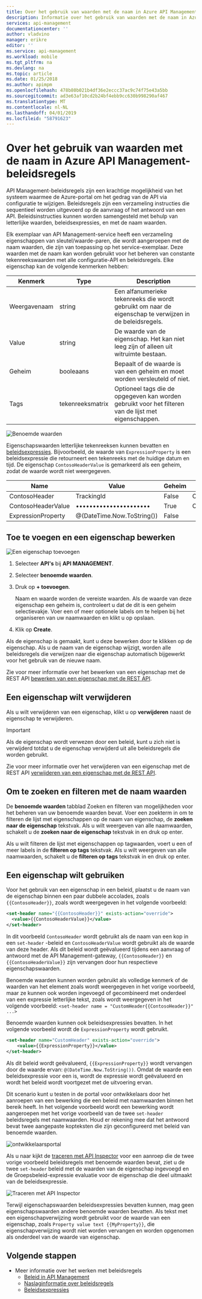```yaml
---
title: Over het gebruik van waarden met de naam in Azure API Management-beleidsregels
description: Informatie over het gebruik van waarden met de naam in Azure API Management-beleidsregels.
services: api-management
documentationcenter: ''
author: vladvino
manager: erikre
editor: ''
ms.service: api-management
ms.workload: mobile
ms.tgt_pltfrm: na
ms.devlang: na
ms.topic: article
ms.date: 01/25/2018
ms.author: apimpm
ms.openlocfilehash: 478b80b021b4df36e2eccc37ac9c74f75e43a5bb
ms.sourcegitcommit: ad3e63af10cd2b24bf4ebb9cc630b998290af467
ms.translationtype: MT
ms.contentlocale: nl-NL
ms.lasthandoff: 04/01/2019
ms.locfileid: "58791623"
---
```

# <a name="how-to-use-named-values-in-azure-api-management-policies"></a>Over het gebruik van waarden met de naam in Azure API Management-beleidsregels
API Management-beleidsregels zijn een krachtige mogelijkheid van het systeem waarmee de Azure-portal om het gedrag van de API via configuratie te wijzigen. Beleidsregels zijn een verzameling instructies die sequentieel worden uitgevoerd op de aanvraag of het antwoord van een API. Beleidsinstructies kunnen worden samengesteld met behulp van letterlijke waarden, beleidsexpressies, en met de naam waarden. 

Elk exemplaar van API Management-service heeft een verzameling eigenschappen van sleutel/waarde-paren, die wordt aangeroepen met de naam waarden, die zijn van toepassing op het service-exemplaar. Deze waarden met de naam kan worden gebruikt voor het beheren van constante tekenreekswaarden met alle configuratie-API en beleidsregels. Elke eigenschap kan de volgende kenmerken hebben:

| Kenmerk | Type | Description |
| --- | --- | --- |
| Weergavenaam |string |Een alfanumerieke tekenreeks die wordt gebruikt om naar de eigenschap te verwijzen in de beleidsregels. |
| Value |string |De waarde van de eigenschap. Het kan niet leeg zijn of alleen uit witruimte bestaan. |
|Geheim|booleaans|Bepaalt of de waarde is van een geheim en moet worden versleuteld of niet.|
| Tags |tekenreeksmatrix |Optioneel tags die de opgegeven kan worden gebruikt voor het filteren van de lijst met eigenschappen. |

![Benoemde waarden](./media/api-management-howto-properties/named-values.png)

Eigenschapswaarden letterlijke tekenreeksen kunnen bevatten en [beleidsexpressies](/azure/api-management/api-management-policy-expressions). Bijvoorbeeld, de waarde van `ExpressionProperty` is een beleidsexpressie die retourneert een tekenreeks met de huidige datum en tijd. De eigenschap `ContosoHeaderValue` is gemarkeerd als een geheim, zodat de waarde wordt niet weergegeven.

| Name | Value | Geheim | Tags |
| --- | --- | --- | --- |
| ContosoHeader |TrackingId |False |Contoso |
| ContosoHeaderValue |•••••••••••••••••••••• |True |Contoso |
| ExpressionProperty |@(DateTime.Now.ToString()) |False | |

## <a name="to-add-and-edit-a-property"></a>Toe te voegen en een eigenschap bewerken

![Een eigenschap toevoegen](./media/api-management-howto-properties/add-property.png)

1. Selecteer **API's** bij **API MANAGEMENT**.
2. Selecteer **benoemde waarden**.
3. Druk op **+ toevoegen**.

   Naam en waarde worden de vereiste waarden. Als de waarde van deze eigenschap een geheim is, controleert u dat de dit is een geheim selectievakje. Voer een of meer optionele labels om te helpen bij het organiseren van uw naamwaarden en klikt u op opslaan.
4. Klik op **Create**.

Als de eigenschap is gemaakt, kunt u deze bewerken door te klikken op de eigenschap. Als u de naam van de eigenschap wijzigt, worden alle beleidsregels die verwijzen naar die eigenschap automatisch bijgewerkt voor het gebruik van de nieuwe naam.

Zie voor meer informatie over het bewerken van een eigenschap met de REST API [bewerken van een eigenschap met de REST API](/rest/api/apimanagement/property?Patch).

## <a name="to-delete-a-property"></a>Een eigenschap wilt verwijderen

Als u wilt verwijderen van een eigenschap, klikt u op **verwijderen** naast de eigenschap te verwijderen.

> [!IMPORTANT]
> Als de eigenschap wordt verwezen door een beleid, kunt u zich niet is verwijderd totdat u de eigenschap verwijderd uit alle beleidsregels die worden gebruikt.
> 
> 

Zie voor meer informatie over het verwijderen van een eigenschap met de REST API [verwijderen van een eigenschap met de REST API](/rest/api/apimanagement/property?Delete).

## <a name="to-search-and-filter-named-values"></a>Om te zoeken en filteren met de naam waarden

De **benoemde waarden** tabblad Zoeken en filteren van mogelijkheden voor het beheren van uw benoemde waarden bevat. Voer een zoekterm in om te filteren de lijst met eigenschappen op de naam van eigenschap, de **zoeken naar de eigenschap** tekstvak. Als u wilt weergeven van alle naamwaarden, schakelt u de **zoeken naar de eigenschap** tekstvak in en druk op enter.

Als u wilt filteren de lijst met eigenschappen op tagwaarden, voert u een of meer labels in de **filteren op tags** tekstvak. Als u wilt weergeven van alle naamwaarden, schakelt u de **filteren op tags** tekstvak in en druk op enter.

## <a name="to-use-a-property"></a>Een eigenschap wilt gebruiken

Voor het gebruik van een eigenschap in een beleid, plaatst u de naam van de eigenschap binnen een paar dubbele accolades, zoals `{{ContosoHeader}}`, zoals wordt weergegeven in het volgende voorbeeld:

```xml
<set-header name="{{ContosoHeader}}" exists-action="override">
  <value>{{ContosoHeaderValue}}</value>
</set-header>
```

In dit voorbeeld `ContosoHeader` wordt gebruikt als de naam van een kop in een `set-header` -beleid en `ContosoHeaderValue` wordt gebruikt als de waarde van deze header. Als dit beleid wordt geëvalueerd tijdens een aanvraag of antwoord met de API Management-gateway, `{{ContosoHeader}}` en `{{ContosoHeaderValue}}` zijn vervangen door hun respectieve eigenschapswaarden.

Benoemde waarden kunnen worden gebruikt als volledige kenmerk of de waarden van het element zoals wordt weergegeven in het vorige voorbeeld, maar ze kunnen ook worden ingevoegd of gecombineerd met onderdeel van een expressie letterlijke tekst, zoals wordt weergegeven in het volgende voorbeeld: `<set-header name = "CustomHeader{{ContosoHeader}}" ...>`

Benoemde waarden kunnen ook beleidsexpressies bevatten. In het volgende voorbeeld wordt de `ExpressionProperty` wordt gebruikt.

```xml
<set-header name="CustomHeader" exists-action="override">
    <value>{{ExpressionProperty}}</value>
</set-header>
```

Als dit beleid wordt geëvalueerd, `{{ExpressionProperty}}` wordt vervangen door de waarde ervan: `@(DateTime.Now.ToString())`. Omdat de waarde een beleidsexpressie voor een is, wordt de expressie wordt geëvalueerd en wordt het beleid wordt voortgezet met de uitvoering ervan.

Dit scenario kunt u testen in de portal voor ontwikkelaars door het aanroepen van een bewerking die een beleid met naamwaarden binnen het bereik heeft. In het volgende voorbeeld wordt een bewerking wordt aangeroepen met het vorige voorbeeld van de twee `set-header` beleidsregels met naamwaarden. Houd er rekening mee dat het antwoord bevat twee aangepaste kopteksten die zijn geconfigureerd met beleid van benoemde waarden.

![ontwikkelaarsportal][api-management-send-results]

Als u naar kijkt de [traceren met API Inspector](api-management-howto-api-inspector.md) voor een aanroep die de twee vorige voorbeeld beleidsregels met benoemde waarden bevat, ziet u de twee `set-header` beleid met de waarden van de eigenschap ingevoegd en de Groepsbeleid-expressie evaluatie voor de eigenschap die deel uitmaakt van de beleidsexpressie.

![Traceren met API Inspector][api-management-api-inspector-trace]

Terwijl eigenschapswaarden beleidsexpressies bevatten kunnen, mag geen eigenschapswaarden andere benoemde waarden bevatten. Als tekst met een eigenschapverwijzing wordt gebruikt voor de waarde van een eigenschap, zoals `Property value text {{MyProperty}}`, die eigenschapverwijzing wordt niet worden vervangen en worden opgenomen als onderdeel van de waarde van eigenschap.

## <a name="next-steps"></a>Volgende stappen
* Meer informatie over het werken met beleidsregels
  * [Beleid in API Management](api-management-howto-policies.md)
  * [Naslaginformatie over beleidsregels](/azure/api-management/api-management-policies)
  * [Beleidsexpressies](/azure/api-management/api-management-policy-expressions)

[api-management-send-results]: ./media/api-management-howto-properties/api-management-send-results.png
[api-management-properties-filter]: ./media/api-management-howto-properties/api-management-properties-filter.png
[api-management-api-inspector-trace]: ./media/api-management-howto-properties/api-management-api-inspector-trace.png

